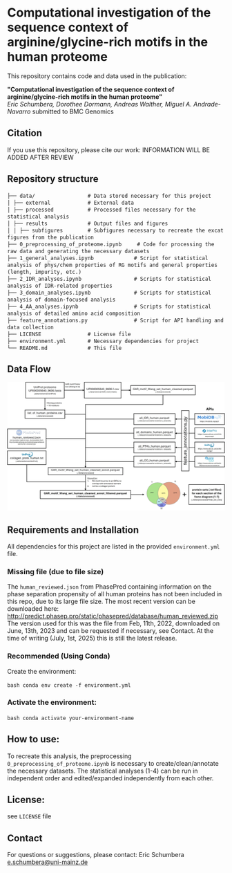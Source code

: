 # Computational investigation of the sequence context of arginine/glycine-rich motifs in the human proteome

This repository contains code and data used in the publication:

**"Computational investigation of the sequence context of arginine/glycine-rich motifs in the human proteome"**  
*Eric Schumbera, Dorothee Dormann, Andreas Walther, Miguel A. Andrade-Navarro*
submitted to BMC Genomics 

## Citation

If you use this repository, please cite our work:
INFORMATION WILL BE ADDED AFTER REVIEW

## Repository structure
```
├── data/                 # Data stored necessary for this project
│ ├── external            # External data
│ ├── processed           # Processed files necessary for the statistical analysis
│ ├── results             # Output files and figures
│ │ ├── subfigures        # Subfigures necessary to recreate the excat figures from the publication
├── 0_preprocessing_of_proteome.ipynb     # Code for processing the raw data and generating the necessary datasets
├── 1_general_analyses.ipynb             # Script for statistical analysis of phys/chem properties of RG motifs and general properties (length, impurity, etc.)
├── 2_IDR_analyses.ipynb                 # Scripts for statistical analysis of IDR-related properties
├── 3_domain_analyses.ipynb              # Scripts for statistical analysis of domain-focused analysis
├── 4_AA_analyses.ipynb                  # Scripts for statistical analysis of detailed amino acid composition
├── feature_annotations.py               # Script for API handling and data collection
├── LICENSE               # License file
├── environment.yml       # Necessary dependencies for project
└── README.md             # This file
```
## Data Flow

![Dataflow Diagram](docs/data_flow_preprocessing.jpg)

## Requirements and Installation

All dependencies for this project are listed in the provided `environment.yml` file.

### Missing file (due to file size)

The `human_reviewed.json` from PhasePred containing information on the phase separation propensity of all human proteins has not been included in this repo, due to its large file size.
The most recent version can be downloaded here: http://predict.phasep.pro/static/phasepred/database/human_reviewed.zip
The version used for this was the file from Feb, 11th, 2022, downloaded on June, 13th, 2023 and can be requested if necessary, see Contact.
At the time of writing (July, 1st, 2025) this is still the latest release.

### Recommended (Using Conda)

Create the environment:

```bash conda env create -f environment.yml ```

### Activate the environment:

```bash conda activate your-environment-name ```

## How to use:

To recreate this analysis, the preprocessing `0_preprocessing_of_proteome.ipynb` is necessary to create/clean/annotate the necessary datasets. The statistical analyses (1-4) can be run in independent order and edited/expanded independently from each other.

## License:

see `LICENSE` file

## Contact

For questions or suggestions, please contact:
Eric Schumbera
e.schumbera@uni-mainz.de